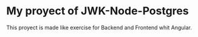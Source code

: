 # My proyect of JWK-Node-Postgres

This proyect is made like exercise for Backend and Frontend whit Angular.
